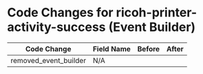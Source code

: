 # Code Changes for ricoh-printer-activity-success (Event Builder)

| Code Change | Field Name | Before | After |
|-------------|------------|--------|-------|
| removed_event_builder | N/A |  |  |